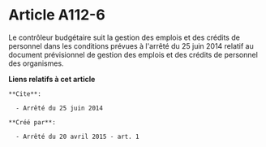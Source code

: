 # Article A112-6

Le contrôleur budgétaire suit la gestion des emplois et des crédits de personnel dans les conditions prévues à l'arrêté du 25
juin 2014 relatif au document prévisionnel de gestion des emplois et des crédits de personnel des organismes.

**Liens relatifs à cet article**

	**Cite**:

	  - Arrêté du 25 juin 2014

	**Créé par**:

	  - Arrêté du 20 avril 2015 - art. 1
